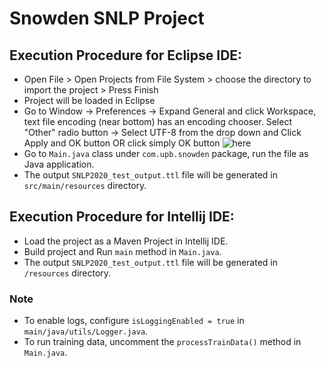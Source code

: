 # Snowden SNLP Project

## Execution Procedure for Eclipse IDE:
- Open File > Open Projects from File System > choose the directory to import the project > Press Finish
- Project will be loaded in Eclipse
- Go to Window -> Preferences -> Expand General and click Workspace, text file encoding (near bottom) has an encoding chooser. Select "Other" radio button -> Select UTF-8 from the   drop down and Click Apply and OK button OR click simply OK button ![here](https://i.stack.imgur.com/YKGdS.png)
- Go to `Main.java` class under `com.upb.snowden` package, run the file as Java application.
- The output `SNLP2020_test_output.ttl` file will be generated in `src/main/resources` directory.

## Execution Procedure for Intellij IDE:
- Load the project as a Maven Project in Intellij IDE.
- Build project and Run `main` method in `Main.java`.
- The output `SNLP2020_test_output.ttl` file will be generated in `/resources` directory.

### Note 
- To enable logs, configure `isLoggingEnabled = true` in `main/java/utils/Logger.java`.
- To run training data, uncomment the `processTrainData()` method in `Main.java`.
